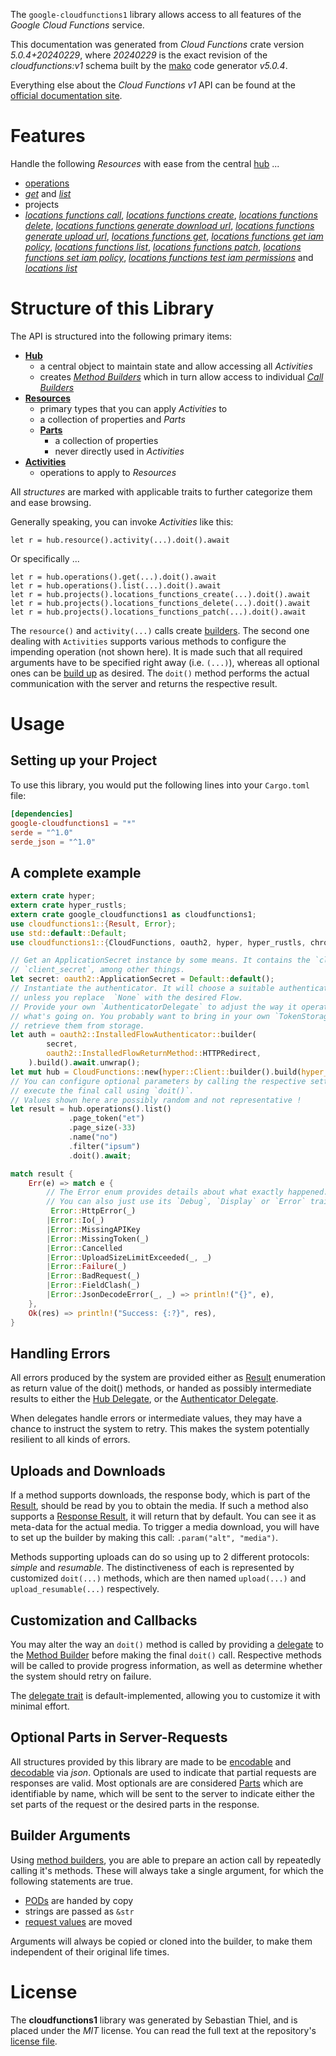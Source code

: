 <!---
DO NOT EDIT !
This file was generated automatically from 'src/generator/templates/api/README.md.mako'
DO NOT EDIT !
-->
The `google-cloudfunctions1` library allows access to all features of the *Google Cloud Functions* service.

This documentation was generated from *Cloud Functions* crate version *5.0.4+20240229*, where *20240229* is the exact revision of the *cloudfunctions:v1* schema built by the [mako](http://www.makotemplates.org/) code generator *v5.0.4*.

Everything else about the *Cloud Functions* *v1* API can be found at the
[official documentation site](https://cloud.google.com/functions).
# Features

Handle the following *Resources* with ease from the central [hub](https://docs.rs/google-cloudfunctions1/5.0.4+20240229/google_cloudfunctions1/CloudFunctions) ... 

* [operations](https://docs.rs/google-cloudfunctions1/5.0.4+20240229/google_cloudfunctions1/api::Operation)
 * [*get*](https://docs.rs/google-cloudfunctions1/5.0.4+20240229/google_cloudfunctions1/api::OperationGetCall) and [*list*](https://docs.rs/google-cloudfunctions1/5.0.4+20240229/google_cloudfunctions1/api::OperationListCall)
* projects
 * [*locations functions call*](https://docs.rs/google-cloudfunctions1/5.0.4+20240229/google_cloudfunctions1/api::ProjectLocationFunctionCallCall), [*locations functions create*](https://docs.rs/google-cloudfunctions1/5.0.4+20240229/google_cloudfunctions1/api::ProjectLocationFunctionCreateCall), [*locations functions delete*](https://docs.rs/google-cloudfunctions1/5.0.4+20240229/google_cloudfunctions1/api::ProjectLocationFunctionDeleteCall), [*locations functions generate download url*](https://docs.rs/google-cloudfunctions1/5.0.4+20240229/google_cloudfunctions1/api::ProjectLocationFunctionGenerateDownloadUrlCall), [*locations functions generate upload url*](https://docs.rs/google-cloudfunctions1/5.0.4+20240229/google_cloudfunctions1/api::ProjectLocationFunctionGenerateUploadUrlCall), [*locations functions get*](https://docs.rs/google-cloudfunctions1/5.0.4+20240229/google_cloudfunctions1/api::ProjectLocationFunctionGetCall), [*locations functions get iam policy*](https://docs.rs/google-cloudfunctions1/5.0.4+20240229/google_cloudfunctions1/api::ProjectLocationFunctionGetIamPolicyCall), [*locations functions list*](https://docs.rs/google-cloudfunctions1/5.0.4+20240229/google_cloudfunctions1/api::ProjectLocationFunctionListCall), [*locations functions patch*](https://docs.rs/google-cloudfunctions1/5.0.4+20240229/google_cloudfunctions1/api::ProjectLocationFunctionPatchCall), [*locations functions set iam policy*](https://docs.rs/google-cloudfunctions1/5.0.4+20240229/google_cloudfunctions1/api::ProjectLocationFunctionSetIamPolicyCall), [*locations functions test iam permissions*](https://docs.rs/google-cloudfunctions1/5.0.4+20240229/google_cloudfunctions1/api::ProjectLocationFunctionTestIamPermissionCall) and [*locations list*](https://docs.rs/google-cloudfunctions1/5.0.4+20240229/google_cloudfunctions1/api::ProjectLocationListCall)




# Structure of this Library

The API is structured into the following primary items:

* **[Hub](https://docs.rs/google-cloudfunctions1/5.0.4+20240229/google_cloudfunctions1/CloudFunctions)**
    * a central object to maintain state and allow accessing all *Activities*
    * creates [*Method Builders*](https://docs.rs/google-cloudfunctions1/5.0.4+20240229/google_cloudfunctions1/client::MethodsBuilder) which in turn
      allow access to individual [*Call Builders*](https://docs.rs/google-cloudfunctions1/5.0.4+20240229/google_cloudfunctions1/client::CallBuilder)
* **[Resources](https://docs.rs/google-cloudfunctions1/5.0.4+20240229/google_cloudfunctions1/client::Resource)**
    * primary types that you can apply *Activities* to
    * a collection of properties and *Parts*
    * **[Parts](https://docs.rs/google-cloudfunctions1/5.0.4+20240229/google_cloudfunctions1/client::Part)**
        * a collection of properties
        * never directly used in *Activities*
* **[Activities](https://docs.rs/google-cloudfunctions1/5.0.4+20240229/google_cloudfunctions1/client::CallBuilder)**
    * operations to apply to *Resources*

All *structures* are marked with applicable traits to further categorize them and ease browsing.

Generally speaking, you can invoke *Activities* like this:

```Rust,ignore
let r = hub.resource().activity(...).doit().await
```

Or specifically ...

```ignore
let r = hub.operations().get(...).doit().await
let r = hub.operations().list(...).doit().await
let r = hub.projects().locations_functions_create(...).doit().await
let r = hub.projects().locations_functions_delete(...).doit().await
let r = hub.projects().locations_functions_patch(...).doit().await
```

The `resource()` and `activity(...)` calls create [builders][builder-pattern]. The second one dealing with `Activities` 
supports various methods to configure the impending operation (not shown here). It is made such that all required arguments have to be 
specified right away (i.e. `(...)`), whereas all optional ones can be [build up][builder-pattern] as desired.
The `doit()` method performs the actual communication with the server and returns the respective result.

# Usage

## Setting up your Project

To use this library, you would put the following lines into your `Cargo.toml` file:

```toml
[dependencies]
google-cloudfunctions1 = "*"
serde = "^1.0"
serde_json = "^1.0"
```

## A complete example

```Rust
extern crate hyper;
extern crate hyper_rustls;
extern crate google_cloudfunctions1 as cloudfunctions1;
use cloudfunctions1::{Result, Error};
use std::default::Default;
use cloudfunctions1::{CloudFunctions, oauth2, hyper, hyper_rustls, chrono, FieldMask};

// Get an ApplicationSecret instance by some means. It contains the `client_id` and 
// `client_secret`, among other things.
let secret: oauth2::ApplicationSecret = Default::default();
// Instantiate the authenticator. It will choose a suitable authentication flow for you, 
// unless you replace  `None` with the desired Flow.
// Provide your own `AuthenticatorDelegate` to adjust the way it operates and get feedback about 
// what's going on. You probably want to bring in your own `TokenStorage` to persist tokens and
// retrieve them from storage.
let auth = oauth2::InstalledFlowAuthenticator::builder(
        secret,
        oauth2::InstalledFlowReturnMethod::HTTPRedirect,
    ).build().await.unwrap();
let mut hub = CloudFunctions::new(hyper::Client::builder().build(hyper_rustls::HttpsConnectorBuilder::new().with_native_roots().https_or_http().enable_http1().build()), auth);
// You can configure optional parameters by calling the respective setters at will, and
// execute the final call using `doit()`.
// Values shown here are possibly random and not representative !
let result = hub.operations().list()
             .page_token("et")
             .page_size(-33)
             .name("no")
             .filter("ipsum")
             .doit().await;

match result {
    Err(e) => match e {
        // The Error enum provides details about what exactly happened.
        // You can also just use its `Debug`, `Display` or `Error` traits
         Error::HttpError(_)
        |Error::Io(_)
        |Error::MissingAPIKey
        |Error::MissingToken(_)
        |Error::Cancelled
        |Error::UploadSizeLimitExceeded(_, _)
        |Error::Failure(_)
        |Error::BadRequest(_)
        |Error::FieldClash(_)
        |Error::JsonDecodeError(_, _) => println!("{}", e),
    },
    Ok(res) => println!("Success: {:?}", res),
}

```
## Handling Errors

All errors produced by the system are provided either as [Result](https://docs.rs/google-cloudfunctions1/5.0.4+20240229/google_cloudfunctions1/client::Result) enumeration as return value of
the doit() methods, or handed as possibly intermediate results to either the 
[Hub Delegate](https://docs.rs/google-cloudfunctions1/5.0.4+20240229/google_cloudfunctions1/client::Delegate), or the [Authenticator Delegate](https://docs.rs/yup-oauth2/*/yup_oauth2/trait.AuthenticatorDelegate.html).

When delegates handle errors or intermediate values, they may have a chance to instruct the system to retry. This 
makes the system potentially resilient to all kinds of errors.

## Uploads and Downloads
If a method supports downloads, the response body, which is part of the [Result](https://docs.rs/google-cloudfunctions1/5.0.4+20240229/google_cloudfunctions1/client::Result), should be
read by you to obtain the media.
If such a method also supports a [Response Result](https://docs.rs/google-cloudfunctions1/5.0.4+20240229/google_cloudfunctions1/client::ResponseResult), it will return that by default.
You can see it as meta-data for the actual media. To trigger a media download, you will have to set up the builder by making
this call: `.param("alt", "media")`.

Methods supporting uploads can do so using up to 2 different protocols: 
*simple* and *resumable*. The distinctiveness of each is represented by customized 
`doit(...)` methods, which are then named `upload(...)` and `upload_resumable(...)` respectively.

## Customization and Callbacks

You may alter the way an `doit()` method is called by providing a [delegate](https://docs.rs/google-cloudfunctions1/5.0.4+20240229/google_cloudfunctions1/client::Delegate) to the 
[Method Builder](https://docs.rs/google-cloudfunctions1/5.0.4+20240229/google_cloudfunctions1/client::CallBuilder) before making the final `doit()` call. 
Respective methods will be called to provide progress information, as well as determine whether the system should 
retry on failure.

The [delegate trait](https://docs.rs/google-cloudfunctions1/5.0.4+20240229/google_cloudfunctions1/client::Delegate) is default-implemented, allowing you to customize it with minimal effort.

## Optional Parts in Server-Requests

All structures provided by this library are made to be [encodable](https://docs.rs/google-cloudfunctions1/5.0.4+20240229/google_cloudfunctions1/client::RequestValue) and 
[decodable](https://docs.rs/google-cloudfunctions1/5.0.4+20240229/google_cloudfunctions1/client::ResponseResult) via *json*. Optionals are used to indicate that partial requests are responses 
are valid.
Most optionals are are considered [Parts](https://docs.rs/google-cloudfunctions1/5.0.4+20240229/google_cloudfunctions1/client::Part) which are identifiable by name, which will be sent to 
the server to indicate either the set parts of the request or the desired parts in the response.

## Builder Arguments

Using [method builders](https://docs.rs/google-cloudfunctions1/5.0.4+20240229/google_cloudfunctions1/client::CallBuilder), you are able to prepare an action call by repeatedly calling it's methods.
These will always take a single argument, for which the following statements are true.

* [PODs][wiki-pod] are handed by copy
* strings are passed as `&str`
* [request values](https://docs.rs/google-cloudfunctions1/5.0.4+20240229/google_cloudfunctions1/client::RequestValue) are moved

Arguments will always be copied or cloned into the builder, to make them independent of their original life times.

[wiki-pod]: http://en.wikipedia.org/wiki/Plain_old_data_structure
[builder-pattern]: http://en.wikipedia.org/wiki/Builder_pattern
[google-go-api]: https://github.com/google/google-api-go-client

# License
The **cloudfunctions1** library was generated by Sebastian Thiel, and is placed 
under the *MIT* license.
You can read the full text at the repository's [license file][repo-license].

[repo-license]: https://github.com/Byron/google-apis-rsblob/main/LICENSE.md

